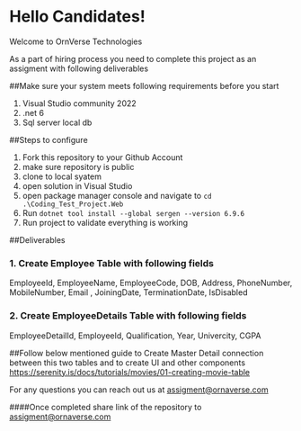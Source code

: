 # Hello Candidates!

Welcome to OrnVerse Technologies

As a part of hiring process you need to complete this project as an assigment with following deliverables

##Make sure your system meets following requirements before you start
1. Visual Studio community 2022
2. .net 6 
3. Sql server local db

##Steps to configure
1. Fork this repository to your Github Account
3. make sure repository is public
2. clone to local syatem
3. open solution in Visual Studio
4. open package manager console and navigate to ```cd .\Coding_Test_Project.Web```
5. Run ```dotnet tool install --global sergen --version 6.9.6```
6. Run project to validate everything is working


##Deliverables
### 1. Create Employee Table with following fields
EmployeeId, EmployeeName, EmployeeCode, DOB, Address, PhoneNumber, MobileNumber, Email , JoiningDate, TerminationDate, IsDisabled

### 2. Create EmployeeDetails Table with following fields
EmployeeDetailId, EmployeeId, Qualification, Year, Univercity, CGPA

##Follow below mentioned guide to Create Master Detail connection between this two tables and to create UI and other components 
https://serenity.is/docs/tutorials/movies/01-creating-movie-table

For any questions you can reach out us at assigment@ornaverse.com

####Once completed share link of the repository to assigment@ornaverse.com